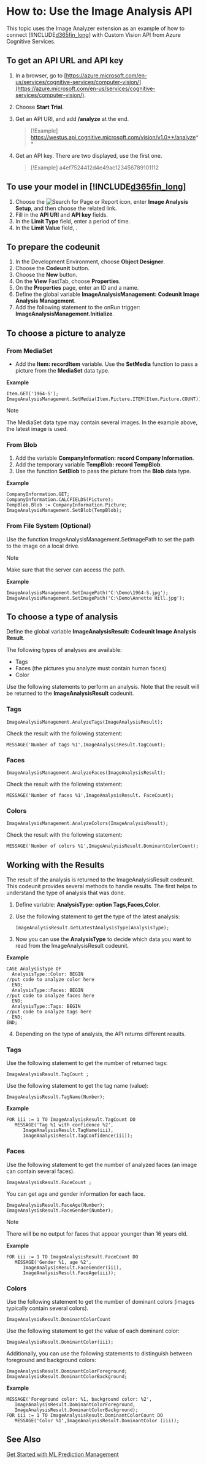 

# How to: Use the Image Analysis API
This topic uses the Image Analyzer extension as an example of how to connect [!INCLUDE[d365fin_long](../includes/d365fin_long_md.md)] with Custom Vision API from Azure Cognitive Services.

<!--Not sure if this section is necessary. 

##To create your own model
1. In a browser, go to [ https://www.customvision.ai/]( https://www.customvision.ai/).
2. Create a new project. Use the **General** type.
3. Upload and tag images. 
  
    > [!Note]
    > For each tag you will need around 38 images. However, it's a good idea to have more than that number of images, so that you have some to test the model's accuracy.
  
4. Train the model.
5. Test the model by choosing the **Quick Test** action.
6. On the **Performance** tab, copy the API URI.
7. Choose the **Setting** action to get the API key.

-->

## To get an API URL and API key
1. In a browser, go to [https://azure.microsoft.com/en-us/services/cognitive-services/computer-vision/](https://azure.microsoft.com/en-us/services/cognitive-services/computer-vision/).  
2. Choose **Start Trial**.  
3. Get an API URI, and add **/analyze** at the end. 
  
    > [!Example]
    > https://westus.api.cognitive.microsoft.com/vision/v1.0**/analyze**
  
4. Get an API key. There are two displayed, use the first one.  
    
    > [!Example]
    > a4ef7524412d4e49ac123456789101112
  
## To use your model in [!INCLUDE[d365fin_long](../includes/d365fin_long_md.md)]
1. Choose the ![Search for Page or Report](media/ui-search/search_small.png "Search for Page or Report icon") icon, enter **Image Analysis Setup**, and then choose the related link.  
2. Fill in the **API URI** and **API key** fields.  
3. In the **Limit Type** field, enter a period of time.  
4. In the **Limit Value** field,   .

## To prepare the codeunit
1. In the Development Environment, choose **Object Designer**.  
2. Choose the **Codeunit** button.  
3. Choose the **New** button.  
4. On the **View** FastTab, choose **Properties**.  
5. On the **Properties** page, enter an ID and a name.  
6. Define the global variable **ImageAnalysisManagement: Codeunit Image Analysis Management**.  
7. Add the following statement to the onRun trigger: **ImageAnalysisManagement.Initialize**.  

## To choose a picture to analyze
### From MediaSet
* Add the **Item: recordItem** variable. Use the **SetMedia** function to pass a picture from the **MediaSet** data type.

**Example**
```
Item.GET('1964-S');
ImageAnalysisManagement.SetMedia(Item.Picture.ITEM(Item.Picture.COUNT));

```
  
> [!Note]
> The MediaSet data type may contain several images. In the example above, the latest image is used.
  
### From Blob
1. Add the variable **CompanyInformation: record Company Information**.  
2. Add the temporary variable **TempBlob: record TempBlob**.  
3. Use the function **SetBlob** to pass the picture from the **Blob** data type.  

**Example**
```
CompanyInformation.GET;  
CompanyInformation.CALCFIELDS(Picture);  
TempBlob.Blob := CompanyInformation.Picture;  
ImageAnalysisManagement.SetBlob(TempBlob);  

```
### From File System (Optional)
Use the function ImageAnalysisManagement.SetImagePath to set the path to the image on a local drive.

> [!Note]
> Make sure that the server can access the path.

**Example**
```
ImageAnalysisManagement.SetImagePath('C:\Demo\1964-S.jpg');
ImageAnalysisManagement.SetImagePath('C:\Demo\Annette Hill.jpg');

```

## To choose a type of analysis
Define the global variable **ImageAnalysisResult: Codeunit Image Analysis Result**.

The following types of analyses are available:
  
* Tags  
* Faces (the pictures you analyze must contain human faces)  
* Color  
  
Use the following statements to perform an analysis. Note that the result will be returned to the **ImageAnalysisResult** codeunit.

### Tags
```
ImageAnalysisManagement.AnalyzeTags(ImageAnalysisResult);
```

Check the result with the following statement:

```
MESSAGE('Number of tags %1',ImageAnalysisResult.TagCount);
```

### Faces
```
ImageAnalysisManagement.AnalyzeFaces(ImageAnalysisResult);
```

Check the result with the following statement:

```
MESSAGE('Number of faces %1',ImageAnalysisResult. FaceCount);
```

### Colors
```
ImageAnalysisManagement.AnalyzeColors(ImageAnalysisResult);
```

Check the result with the following statement:

```
MESSAGE('Number of colors %1',ImageAnalysisResult.DominantColorCount);
```

## Working with the Results
The result of the analysis is returned to the ImageAnalysisResult codeunit. This codeunit provides several methods to handle results. The first helps to understand the type of analysis that was done.

1. Define variable: **AnalysisType: option Tags,Faces,Color**.
2. Use the following statement to get the type of the latest analysis:

    ```
    ImageAnalysisResult.GetLatestAnalysisType(AnalysisType);
    ```

3. Now you can use the **AnalysisType** to decide which data you want to read from the ImageAnalysisResult codeunit.

**Example**
```
CASE AnalysisType OF
  AnalysisType::Color: BEGIN
//put code to analyze color here
  END;
  AnalysisType::Faces: BEGIN
//put code to analyze faces here
  END;
  AnalysisType::Tags: BEGIN
//put code to analyze tags here
  END;
END;

```
4. Depending on the type of analysis, the API returns different results.
### Tags
Use the following statement to get the number of returned tags:

```
ImageAnalysisResult.TagCount ;
```

Use the following statement to get the tag name (value):

```
ImageAnalysisResult.TagName(Number);
```

**Example**
```
FOR iii := 1 TO ImageAnalysisResult.TagCount DO
   MESSAGE('Tag %1 with confidence %2',
      ImageAnalysisResult.TagName(iii),
      ImageAnalysisResult.TagConfidence(iii));

```

### Faces
Use the following statement to get the number of analyzed faces (an image can contain several faces).

```
ImageAnalysisResult.FaceCount ;
```
You can get age and gender information for each face.

```
ImageAnalysisResult.FaceAge(Number);
ImageAnalysisResult.FaceGender(Number);

```
> [!Note]
> There will be no output for faces that appear younger than 16 years old.

**Example**

```
FOR iii := 1 TO ImageAnalysisResult.FaceCount DO 
   MESSAGE('Gender %1, age %2',
      ImageAnalysisResult.FaceGender(iii),
      ImageAnalysisResult.FaceAge(iii));
```
### Colors
Use the following statement to get the number of dominant colors (images typically contain several colors).

```
ImageAnalysisResult.DominantColorCount
```

Use the following statement to get the value of each dominant color:  

```
ImageAnalysisResult.DominantColor(iii);
```

Additionally, you can use the following statements to distinguish between foreground and background colors:  

```
ImageAnalysisResult.DominantColorForeground;
ImageAnalysisResult.DominantColorBackground;
```

**Example**
```
MESSAGE('Foreground color: %1, background color: %2',
   ImageAnalysisResult.DominantColorForeground,
   ImageAnalysisResult.DominantColorBackground);
FOR iii := 1 TO ImageAnalysisResult.DominantColorCount DO 
   MESSAGE('Color %1',ImageAnalysisResult.DominantColor (iii));

```
## See Also
[Get Started with ML Prediction Management](ml-prediction-management-get-started.md)


